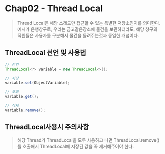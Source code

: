 # Chap02 - Thread Local

> Thread Local은 해당 스레드만 접근할 수 있는 특별한 저장소인지를 의미한다.
> 예시가 은행창구로, 우리는 금고같은장소에 물건을 보관하더라도, 해당 창구의 직원들은 사용자를 구분해서 물건을 돌려주는것과 동일한 개념이다.

## ThreadLocal 선언 및 사용법

```java
// 선언
ThreadLocal<?> variable = new ThreadLocal<>();

// 저장
variable.set(ObjectVariable);

// 조회
variable.get();

// 삭제
variable.remove();
```

## ThreadLocal사용시 주의사항

> 해당 Thread가 ThreadLocal을 모두 사용하고 나면 ThreadLocal.remove()를 호출해서 ThreadLocal에 저장된 값을 꼭 제거해주어야 한다.
